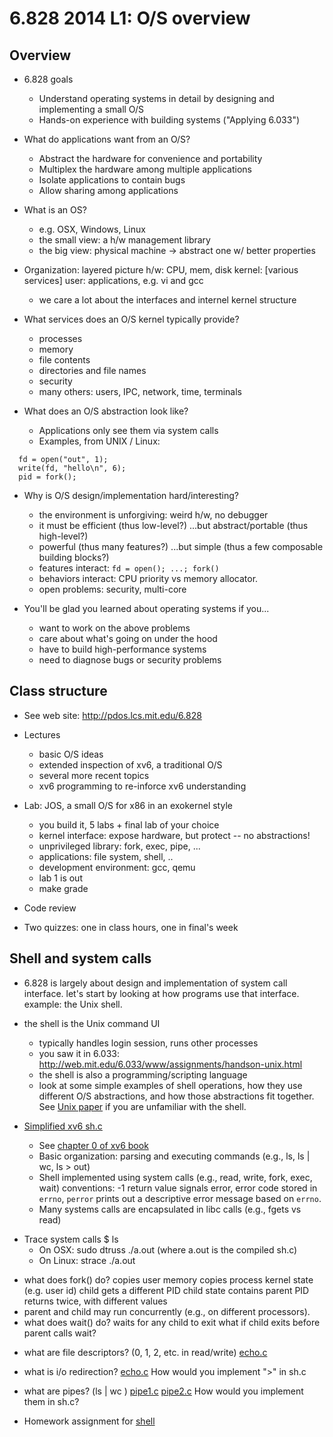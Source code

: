 6.828 2014 L1: O/S overview
=

## Overview

* 6.828 goals
  * Understand operating systems in detail by designing and implementing a small
    O/S
  * Hands-on experience with building systems  ("Applying 6.033")

* What do applications want from an O/S?
  * Abstract the hardware for convenience and portability
  * Multiplex the hardware among multiple applications
  * Isolate applications to contain bugs
  * Allow sharing among applications

* What is an OS?
  * e.g. OSX, Windows, Linux
  * the small view: a h/w management library
  * the big view: physical machine -> abstract one w/ better properties

* Organization: layered picture
   h/w: CPU, mem, disk
   kernel: [various services]
   user: applications, e.g. vi and gcc
  * we care a lot about the interfaces and internel kernel structure

* What services does an O/S kernel typically provide?
  * processes
  * memory
  * file contents
  * directories and file names
  * security
  * many others: users, IPC, network, time, terminals

* What does an O/S abstraction look like?
  * Applications only see them via system calls
  * Examples, from UNIX / Linux:
```
  fd = open("out", 1);
  write(fd, "hello\n", 6);
  pid = fork();
  ```

* Why is O/S design/implementation hard/interesting?
  * the environment is unforgiving: weird h/w, no debugger
  * it must be efficient (thus low-level?)
	...but abstract/portable (thus high-level?)
  * powerful (thus many features?)
	...but simple (thus a few composable building blocks?)
  * features interact: `fd = open(); ...; fork()`
  * behaviors interact: CPU priority vs memory allocator.
  * open problems: security, multi-core

* You'll be glad you learned about operating systems if you...
  * want to work on the above problems
  * care about what's going on under the hood
  * have to build high-performance systems
  * need to diagnose bugs or security problems

## Class structure

* See web site: http://pdos.lcs.mit.edu/6.828

* Lectures
  * basic O/S ideas
  * extended inspection of xv6, a traditional O/S
  * several more recent topics
  * xv6 programming to re-inforce xv6 understanding

* Lab: JOS, a small O/S for x86 in an exokernel style
  * you build it, 5 labs + final lab of your choice
  * kernel interface: expose hardware, but protect -- no abstractions!
  * unprivileged library: fork, exec, pipe, ...
  * applications: file system, shell, ..
  * development environment: gcc, qemu
  * lab 1 is out
  * make grade

* Code review

* Two quizzes: one in class hours, one in final's week

## Shell and system calls

* 6.828 is largely about design and implementation of system call
interface. let's start by looking at how programs use that interface. example:
the Unix shell.

* the shell is the Unix command UI
  * typically handles login session, runs other processes
  * you saw it in 6.033: http://web.mit.edu/6.033/www/assignments/handson-unix.html
  * the shell is also a programming/scripting language
  * look at some simple examples of shell operations, how they use different O/S
    abstractions, and how those abstractions fit together.  See
    [Unix paper](../readings/ritchie78unix.pdf) if you are unfamiliar with the
    shell.

* [Simplified xv6 sh.c](../homework/sh.c)
  * See [chapter 0 of xv6 book](../xv6/book-rev8.pdf)
  * Basic organization: parsing and executing commands (e.g., ls, ls | wc, ls > out)
  * Shell implemented using system calls (e.g., read, write, fork, exec, wait)
    conventions: -1 return value signals error,
    error code stored in <code>errno</code>,
    <code>perror</code> prints out a descriptive error
    message based on <code>errno</code>.
  * Many systems calls are encapsulated in libc calls (e.g., fgets vs read)

<!-- 
  Demo:
  - open sh.c in emacs
  - look at main()
  - look at runcmd()
  - look at fgets()
  - man 3 fgets()
  -->
  
* Trace system calls $ ls
    * On OSX: sudo dtruss ./a.out  (where a.out is the compiled sh.c)
    * On Linux: strace ./a.out

<!--
  - compile sh.c
  - run ./a.out
  - strace ./a.out
  -->

  * what does fork() do?
    copies user memory
	copies process kernel state (e.g. user id)
    child gets a different PID
    child state contains parent PID
    returns twice, with different values
  * parent and child may run concurrently (e.g., on different processors).
  * what does wait() do?
	waits for any child to exit
	what if child exits before parent calls wait?

<!--
    - strace /bin/sh
    - study output:
    read()
    write()
    stat()
    etc.
	-->

  * what are file descriptors? (0, 1, 2, etc. in read/write)
  [echo.c](l-overview/echo.c)

  * what is i/o redirection?
  [echo.c](l-overview/redirect.c)
    How would you implement ">"  in sh.c

  * what are pipes?  (ls | wc )
  [pipe1.c](l-overview/pipe1.c)
  [pipe2.c](l-overview/pipe2.c)
    How would you implement them in sh.c?

* Homework assignment for [shell](../homework/xv6-shell.html) 
